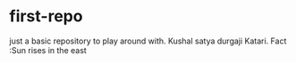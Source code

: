 # first-repo
just a basic repository to play around with.
Kushal satya durgaji Katari.
Fact :Sun rises in the east


